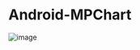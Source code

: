 # Android-MPChart

![image](https://user-images.githubusercontent.com/82354360/122754764-44833200-d2be-11eb-9954-201def5607bb.png)
